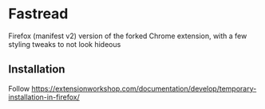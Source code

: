 # Fastread
Firefox (manifest v2) version of the forked Chrome extension, with a few styling tweaks to not look hideous

## Installation
Follow https://extensionworkshop.com/documentation/develop/temporary-installation-in-firefox/
